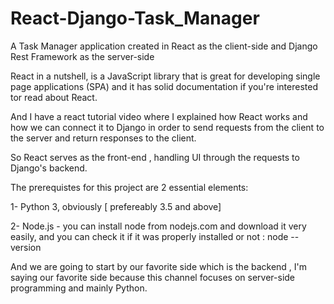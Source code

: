 # React-Django-Task_Manager
A Task Manager application created in React as the client-side and Django Rest Framework as the server-side

React in a nutshell, is a JavaScript library that is great for developing single page applications (SPA) and it has solid documentation if you're interested tor read about React.

And I have a react tutorial video where I explained how React works and how we can connect it to Django in order to send requests from the client to the server and return responses to the client.

So React serves as the front-end , handling UI through the requests to Django's backend.

The prerequistes for this project are 2 essential elements:

1- Python 3, obviously [ prefereably 3.5 and above]

2- Node.js - you can install node from nodejs.com and download it very easily, and you can check it if it was properly installed or not : node --version

And we are going to start by our favorite side which is the backend , I'm saying our favorite side because this channel focuses on server-side programming and mainly Python.
